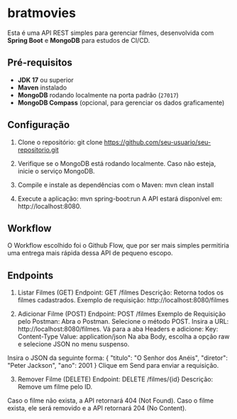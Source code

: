 # bratmovies
Esta é uma API REST simples para gerenciar filmes, desenvolvida com **Spring Boot** e **MongoDB** para estudos de CI/CD.

## Pré-requisitos
- **JDK 17** ou superior
- **Maven** instalado
- **MongoDB** rodando localmente na porta padrão (`27017`)
- **MongoDB Compass** (opcional, para gerenciar os dados graficamente)

## Configuração

1. Clone o repositório:
   git clone https://github.com/seu-usuario/seu-repositorio.git
   
2. Verifique se o MongoDB está rodando localmente. Caso não esteja, inicie o serviço MongoDB.

3. Compile e instale as dependências com o Maven:
mvn clean install

4. Execute a aplicação:
mvn spring-boot:run
A API estará disponível em: http://localhost:8080.

## Workflow
O Workflow escolhido foi o Github Flow, que por ser mais simples permitiria uma entrega mais rápida dessa API de pequeno escopo.

## Endpoints

1. Listar Filmes (GET)
Endpoint: GET /filmes
Descrição: Retorna todos os filmes cadastrados.
Exemplo de requisição:
http://localhost:8080/filmes

3. Adicionar Filme (POST)
Endpoint: POST /filmes
Exemplo de Requisição pelo Postman:
Abra o Postman.
Selecione o método POST.
Insira a URL: http://localhost:8080/filmes.
Vá para a aba Headers e adicione:
Key: Content-Type
Value: application/json
Na aba Body, escolha a opção raw e selecione JSON no menu suspenso.

Insira o JSON da seguinte forma:
{
    "titulo": "O Senhor dos Anéis",
    "diretor": "Peter Jackson",
    "ano": 2001
}
Clique em Send para enviar a requisição.

3. Remover Filme (DELETE)
Endpoint: DELETE /filmes/{id}
Descrição: Remove um filme pelo ID.

Caso o filme não exista, a API retornará 404 (Not Found).
Caso o filme exista, ele será removido e a API retornará 204 (No Content).
